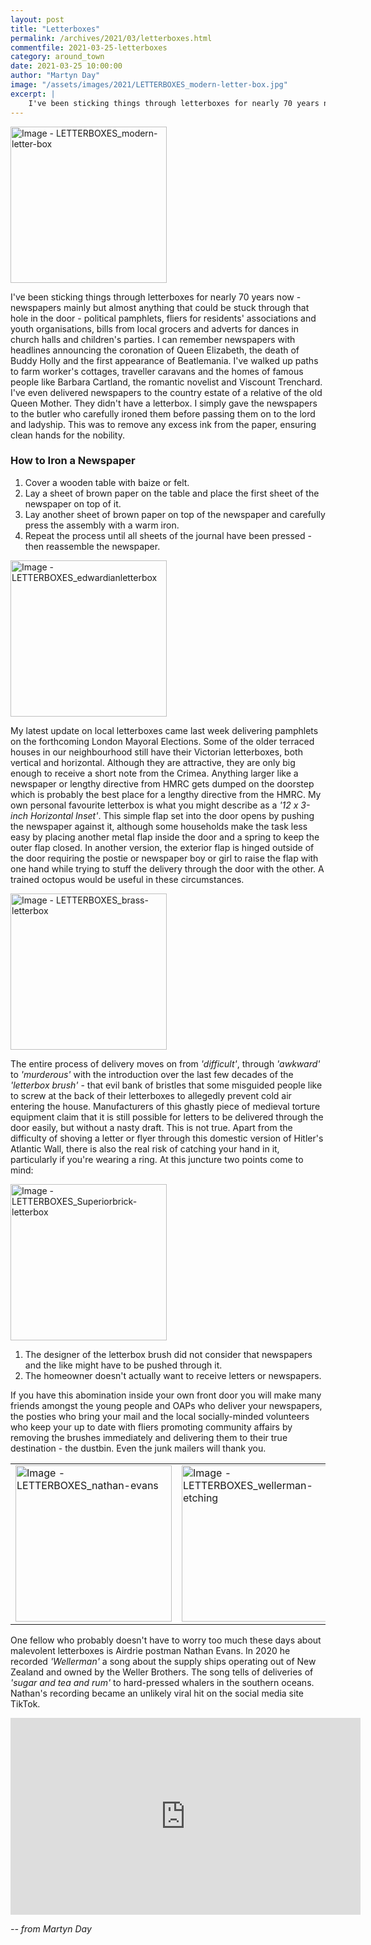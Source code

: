 ```yaml
---
layout: post
title: "Letterboxes"
permalink: /archives/2021/03/letterboxes.html
commentfile: 2021-03-25-letterboxes
category: around_town
date: 2021-03-25 10:00:00
author: "Martyn Day"
image: "/assets/images/2021/LETTERBOXES_modern-letter-box.jpg"
excerpt: |
    I've been sticking things through letterboxes for nearly 70 years now - newspapers mainly but almost anything that could be stuck through that hole in the door - political pamphlets, fliers for residents' associations and youth organisations, bills from local grocers and adverts for dances in church halls and children's parties.
---
```

<a href="/assets/images/2021/LETTERBOXES_modern-letter-box.jpg" title="Click for a larger image"><img src="/assets/images/2021/LETTERBOXES_modern-letter-box-thumb.jpg" width="250" alt="Image - LETTERBOXES_modern-letter-box"  class="photo right"/></a>

I've been sticking things through letterboxes for nearly 70 years now - newspapers mainly but almost anything that could be stuck through that hole in the door - political pamphlets, fliers for residents' associations and youth organisations, bills from local grocers and adverts for dances in church halls and children's parties. I can remember newspapers with headlines announcing the coronation of Queen Elizabeth, the death of Buddy Holly and the first appearance of Beatlemania. I've walked up paths to farm worker's cottages, traveller caravans and the homes of famous people like Barbara Cartland, the romantic novelist and Viscount Trenchard. I've even delivered newspapers to the country estate of a relative of the old Queen Mother. They didn't have a letterbox. I simply gave the newspapers to the butler who carefully ironed them before passing them on to the lord and ladyship. This was to remove any excess ink from the paper, ensuring clean hands for the nobility.

<div markdown="1" class="box">

### How to Iron a Newspaper

1. Cover a wooden table with baize or felt.
2. Lay a sheet of brown paper on the table and place the first sheet of the newspaper on top of it.
3. Lay another sheet of brown paper on top of the newspaper and carefully press the assembly with a warm iron.
4. Repeat the process until all sheets of the journal have been pressed - then reassemble the newspaper.

</div>

<a href="/assets/images/2021/LETTERBOXES_edwardianletterbox.jpg" title="Click for a larger image"><img src="/assets/images/2021/LETTERBOXES_edwardianletterbox-thumb.jpg" width="250" alt="Image - LETTERBOXES_edwardianletterbox"  class="photo right"/></a>

My latest update on local letterboxes came last week delivering pamphlets on the forthcoming London Mayoral Elections. Some of the older terraced houses in our neighbourhood still have their Victorian letterboxes, both vertical and horizontal. Although they are attractive, they are only big enough to receive a short note from the Crimea. Anything larger like a newspaper or lengthy directive from HMRC gets dumped on the doorstep which is probably the best place for a lengthy directive from the HMRC. My own personal favourite letterbox is what you might describe as a *'12 x 3-inch Horizontal Inset'*. This simple flap set into the door opens by pushing the newspaper against it, although some households make the task less easy by placing another metal flap inside the door and a spring to keep the outer flap closed. In another version, the exterior flap is hinged outside of the door requiring the postie or newspaper boy or girl to raise the flap with one hand while trying to stuff the delivery through the door with the other. A trained octopus would be useful in these circumstances.

<a href="/assets/images/2021/LETTERBOXES_brass-letterbox.jpg" title="Click for a larger image"><img src="/assets/images/2021/LETTERBOXES_brass-letterbox-thumb.jpg" width="250" alt="Image - LETTERBOXES_brass-letterbox"  class="photo right"/></a>

The entire process of delivery moves on from *'difficult'*, through *'awkward'* to *'murderous'* with the introduction over the last few decades of the *'letterbox brush'* - that evil bank of bristles that some misguided people like to screw at the back of their letterboxes to allegedly prevent cold air entering the house. Manufacturers of this ghastly piece of medieval torture equipment claim that it is still possible for letters to be delivered through the door easily, but without a nasty draft. This is not true. Apart from the difficulty of shoving a letter or flyer through this domestic version of Hitler's Atlantic Wall, there is also the real risk of catching your hand in it, particularly if you're wearing a ring. At this juncture two points come to mind:

<a href="/assets/images/2021/LETTERBOXES_Superiorbrick-letterbox.jpg" title="Click for a larger image"><img src="/assets/images/2021/LETTERBOXES_Superiorbrick-letterbox-thumb.jpg" width="250" alt="Image - LETTERBOXES_Superiorbrick-letterbox"  class="photo right"/></a>

1. The designer of the letterbox brush did not consider that newspapers and the like might have to be pushed through it.
2. The homeowner doesn't actually want to receive letters or newspapers.

If you have this abomination inside your own front door you will make many friends amongst the young people and OAPs who deliver your newspapers, the posties who bring your mail and the local socially-minded volunteers who keep your up to date with fliers promoting community affairs by removing the brushes immediately and delivering them to their true destination - the dustbin. Even the junk mailers will thank you.

|                                                                                                                                                                                                                                        |                                                                                                                                                                                                                                                       |
| -------------------------------------------------------------------------------------------------------------------------------------------------------------------------------------------------------------------------------------- | ----------------------------------------------------------------------------------------------------------------------------------------------------------------------------------------------------------------------------------------------------- |
| <a href="/assets/images/2021/LETTERBOXES_nathan-evans.jpg" title="Click for a larger image"><img src="/assets/images/2021/LETTERBOXES_nathan-evans-thumb.jpg" width="250" alt="Image - LETTERBOXES_nathan-evans"  class="photo "/></a> | <a href="/assets/images/2021/LETTERBOXES_wellerman-etching.jpg" title="Click for a larger image"><img src="/assets/images/2021/LETTERBOXES_wellerman-etching-thumb.jpg" width="250" alt="Image - LETTERBOXES_wellerman-etching"  class="photo "/></a> |

One fellow who probably doesn't have to worry too much these days about malevolent letterboxes is Airdrie postman Nathan Evans. In 2020 he recorded *'Wellerman'* a song about the supply ships operating out of New Zealand and owned by the Weller Brothers. The song tells of deliveries of *'sugar and tea and rum'* to hard-pressed whalers in the southern oceans. Nathan's recording became an unlikely viral hit on the social media site TikTok.

<iframe width="560" height="315" src="https://www.youtube.com/embed/auI9Cx8SGX4" title="YouTube video player" frameborder="0" allow="accelerometer; autoplay; clipboard-write; encrypted-media; gyroscope; picture-in-picture" allowfullscreen></iframe>



<cite>-- from Martyn Day</cite>
